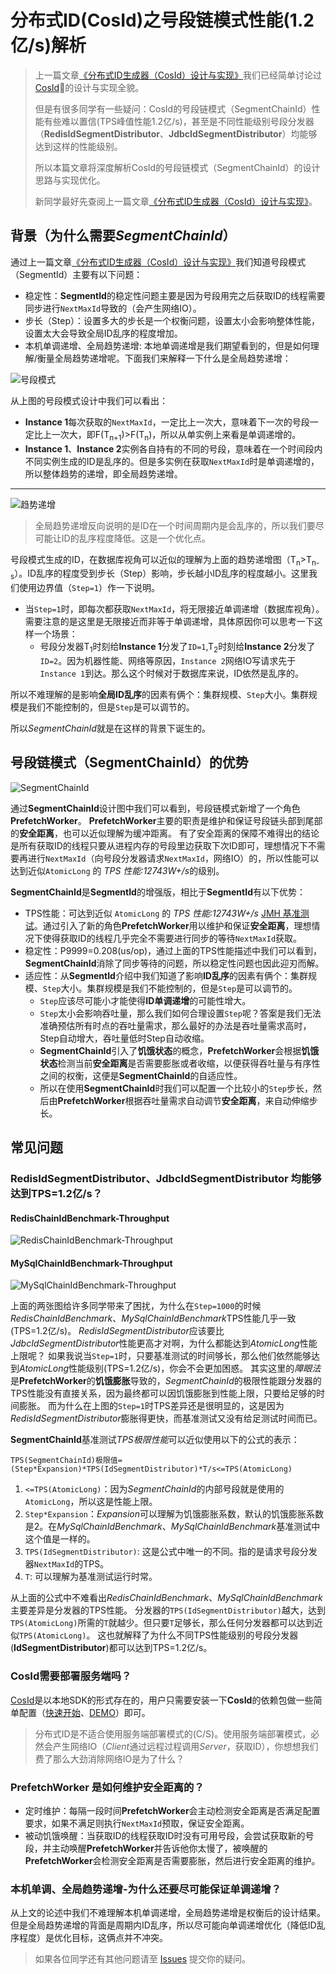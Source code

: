 # 分布式ID(CosId)之号段链模式性能(1.2亿/s)解析

> 上一篇文章[《分布式ID生成器（CosId）设计与实现》](https://github.com/Ahoo-Wang/CosId/blob/main/wiki/Distributed-ID.zh-CN.md)我们已经简单讨论过[CosId](https://github.com/Ahoo-Wang/CosId)的设计与实现全貌。
> 
> 但是有很多同学有一些疑问：CosId的号段链模式（SegmentChainId）性能有些难以置信(TPS峰值性能1.2亿/s)，甚至是不同性能级别号段分发器（**RedisIdSegmentDistributor**、**JdbcIdSegmentDistributor**）均能够达到这样的性能级别。
> 
> 所以本篇文章将深度解析CosId的号段链模式（SegmentChainId）的设计思路与实现优化。
> 
> 新同学最好先查阅上一篇文章[《分布式ID生成器（CosId）设计与实现》](https://github.com/Ahoo-Wang/CosId/blob/main/wiki/Distributed-ID.zh-CN.md)。

## 背景（为什么需要*SegmentChainId*）

通过上一篇文章[《分布式ID生成器（CosId）设计与实现》](https://github.com/Ahoo-Wang/CosId/blob/main/wiki/Distributed-ID.zh-CN.md)我们知道号段模式（SegmentId）主要有以下问题：

- 稳定性：**SegmentId**的稳定性问题主要是因为号段用完之后获取ID的线程需要同步进行`NextMaxId`导致的（会产生网络IO）。
- 步长（Step）：设置多大的步长是一个权衡问题，设置太小会影响整体性能，设置太大会导致全局ID乱序的程度增加。
- 本机单调递增、全局趋势递增: 本地单调递增是我们期望看到的，但是如何理解/衡量全局趋势递增呢。下面我们来解释一下什么是全局趋势递增：

![号段模式](../docs/SegmentId.png)

从上图的号段模式设计中我们可以看出：

- **Instance 1**每次获取的`NextMaxId`，一定比上一次大，意味着下一次的号段一定比上一次大，即F(T<sub>n+1</sub>)>F(T<sub>n</sub>)，所以从单实例上来看是单调递增的。
- **Instance 1**、**Instance 2**实例各自持有的不同的号段，意味着在一个时间段内不同实例生成的ID是乱序的。但是多实例在获取`NextMaxId`时是单调递增的，所以整体趋势的递增，即全局趋势递增。

---

![趋势递增](img/trend-increasing.png)

> 全局趋势递增反向说明的是ID在一个时间周期内是会乱序的，所以我们要尽可能让ID的乱序程度降低。这是一个优化点。

号段模式生成的ID，在数据库视角可以近似的理解为上面的趋势递增图（T<sub>n</sub>>T<sub>n-s</sub>）。ID乱序的程度受到步长（Step）影响，步长越小ID乱序的程度越小。这里我们使用边界值（`Step=1`）作一下说明。

- 当`Step=1`时，即每次都获取`NextMaxId`，将无限接近单调递增（数据库视角）。需要注意的是这里是无限接近而非等于单调递增，具体原因你可以思考一下这样一个场景：
  - 号段分发器T<sub>1</sub>时刻给**Instance 1**分发了`ID=1`,T<sub>2</sub>时刻给**Instance 2**分发了`ID=2`。因为机器性能、网络等原因，`Instance 2`网络IO写请求先于`Instance 1`到达。那么这个时候对于数据库来说，ID依然是乱序的。

所以不难理解的是影响**全局ID乱序**的因素有俩个：集群规模、`Step`大小。集群规模是我们不能控制的，但是`Step`是可以调节的。

所以*SegmentChainId*就是在这样的背景下诞生的。

## 号段链模式（SegmentChainId）的优势

![SegmentChainId](../docs/SegmentChainId.png)

通过**SegmentChainId**设计图中我们可以看到，号段链模式新增了一个角色**PrefetchWorker**。
**PrefetchWorker**主要的职责是维护和保证号段链头部到尾部的**安全距离**，也可以近似理解为缓冲距离。
有了安全距离的保障不难得出的结论是所有获取ID的线程只要从进程内存的号段里边获取下次ID即可，理想情况下不需要再进行`NextMaxId`（向号段分发器请求`NextMaxId`，网络IO）的，所以性能可以达到近似`AtomicLong` 的 *TPS 性能:12743W+/s*的级别。

**SegmentChainId**是**SegmentId**的增强版，相比于**SegmentId**有以下优势：

- TPS性能：可达到近似 `AtomicLong` 的 *TPS 性能:12743W+/s* [JMH 基准测试](https://github.com/Ahoo-Wang/CosId/blob/main/README.zh-CN.md#jmh-benchmark)。通过引入了新的角色**PrefetchWorker**用以维护和保证**安全距离**，理想情况下使得获取ID的线程几乎完全不需要进行同步的等待`NextMaxId`获取。
- 稳定性：P9999=0.208(us/op)，通过上面的TPS性能描述中我们可以看到，**SegmentChainId**消除了同步等待的问题，所以稳定性问题也因此迎刃而解。
- 适应性：从**SegmentId**介绍中我们知道了影响**ID乱序**的因素有俩个：集群规模、`Step`大小。集群规模是我们不能控制的，但是`Step`是可以调节的。
  - `Step`应该尽可能小才能使得**ID单调递增**的可能性增大。
  - `Step`太小会影响吞吐量，那么我们如何合理设置`Step`呢？答案是我们无法准确预估所有时点的吞吐量需求，那么最好的办法是吞吐量需求高时，Step自动增大，吞吐量低时Step自动收缩。
  - **SegmentChainId**引入了**饥饿状态**的概念，**PrefetchWorker**会根据**饥饿状态**检测当前**安全距离**是否需要膨胀或者收缩，以便获得吞吐量与有序性之间的权衡，这便是**SegmentChainId**的自适应性。
  - 所以在使用**SegmentChainId**时我们可以配置一个比较小的`Step`步长，然后由**PrefetchWorker**根据吞吐量需求自动调节**安全距离**，来自动伸缩步长。

## 常见问题

### RedisIdSegmentDistributor、JdbcIdSegmentDistributor 均能够达到TPS=1.2亿/s？

#### RedisChainIdBenchmark-Throughput

![RedisChainIdBenchmark-Throughput](../docs/jmh/RedisChainIdBenchmark-Throughput.png)

#### MySqlChainIdBenchmark-Throughput

![MySqlChainIdBenchmark-Throughput](../docs/jmh/MySqlChainIdBenchmark-Throughput.png)

上面的两张图给许多同学带来了困扰，为什么在`Step=1000`的时候*RedisChainIdBenchmark*、*MySqlChainIdBenchmark*TPS性能几乎一致(TPS=1.2亿/s)。
*RedisIdSegmentDistributor*应该要比*JdbcIdSegmentDistributor*性能更高才对啊，为什么都能达到*AtomicLong*性能上限呢？
如果我说当`Step=1`时，只要基准测试的时间够长，那么他们依然能够达到*AtomicLong*性能级别(TPS=1.2亿/s)，你会不会更加困惑。
其实这里的*障眼法*是**PrefetchWorker**的**饥饿膨胀**导致的，*SegmentChainId*的极限性能跟分发器的TPS性能没有直接关系，因为最终都可以因饥饿膨胀到性能上限，只要给足够的时间膨胀。
而为什么在上图的`Step=1`时TPS差异还是很明显的，这是因为*RedisIdSegmentDistributor*膨胀得更快，而基准测试又没有给足测试时间而已。

**SegmentChainId**基准测试*TPS极限性能*可以近似使用以下的公式的表示：

`TPS(SegmentChainId)极限值=(Step*Expansion)*TPS(IdSegmentDistributor)*T/s<=TPS(AtomicLong)`

1. `<=TPS(AtomicLong)`：因为*SegmentChainId*的内部号段就是使用的`AtomicLong`，所以这是性能上限。
2. `Step*Expansion`：*Expansion*可以理解为饥饿膨胀系数，默认的饥饿膨胀系数是2。在*MySqlChainIdBenchmark*、*MySqlChainIdBenchmark*基准测试中这个值是一样的。
3. `TPS(IdSegmentDistributor)`: 这是公式中唯一的不同。指的是请求号段分发器`NextMaxId`的TPS。
4. `T`: 可以理解为基准测试运行时常。

从上面的公式中不难看出*RedisChainIdBenchmark*、*MySqlChainIdBenchmark*主要差异是分发器的TPS性能。
分发器的`TPS(IdSegmentDistributor)`越大，达到`TPS(AtomicLong)`所需的`T`就越少。但只要`T`足够长，那么任何分发器都可以达到近似`TPS(AtomicLong)`。
这也就解释了为什么不同TPS性能级别的号段分发器(**IdSegmentDistributor**)都可以达到TPS=1.2亿/s。

### CosId需要部署服务端吗？

[CosId](https://github.com/Ahoo-Wang/CosId)是以本地SDK的形式存在的，用户只需要安装一下**CosId**的依赖包做一些简单配置（[快速开始](wiki/getting-started.md)、[DEMO](https://github.com/Ahoo-Wang/CosId/tree/main/cosid-rest-api)）即可。

> 分布式ID是不适合使用服务端部署模式的(C/S)。使用服务端部署模式，必然会产生网络IO（*Client*通过远程过程调用*Server*，获取ID），你想想我们费了那么大劲消除网络IO是为了什么？

### PrefetchWorker 是如何维护安全距离的？

- 定时维护：每隔一段时间**PrefetchWorker**会主动检测安全距离是否满足配置要求，如果不满足则执行`NextMaxId`预取，保证安全距离。
- 被动饥饿唤醒：当获取ID的线程获取ID时没有可用号段，会尝试获取新的号段，并主动唤醒**PrefetchWorker**并告诉他你太慢了，被唤醒的**PrefetchWorker**会检测安全距离是否需要膨胀，然后进行安全距离的维护。

### 本机单调、全局趋势递增-为什么还要尽可能保证单调递增？

从上文的论述中我们不难理解本机单调递增，全局趋势递增是权衡后的设计结果。
但是全局趋势递增的背面是周期内ID乱序，所以尽可能向单调递增优化（降低ID乱序程度）是优化目标，这俩点并不冲突。

> 如果各位同学还有其他问题请至 [Issues](https://github.com/Ahoo-Wang/CosId/issues) 提交你的疑问。

